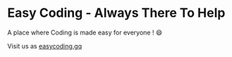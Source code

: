 # Easy Coding - Always There To Help
A place where Coding is made easy for everyone ! :smile:

Visit us as [easycoding.gq](http://easycoding.gq)
